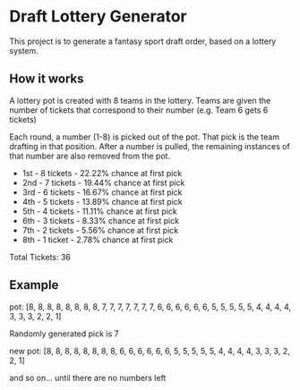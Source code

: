 # Draft Lottery Generator
This project is to generate a fantasy sport draft order, based on a lottery system.

## How it works
A lottery pot is created with 8 teams in the lottery. Teams are given the number of tickets that correspond to their number (e.g. Team 6 gets 6 tickets)

Each round, a number (1-8) is picked out of the pot. That pick is the team drafting in that position. After a number is pulled, the remaining instances of that number are also removed from the pot.


- 1st - 8 tickets - 22.22% chance at first pick
- 2nd - 7 tickets - 19.44% chance at first pick
- 3rd - 6 tickets - 16.67% chance at first pick
- 4th - 5 tickets - 13.89% chance at first pick
- 5th - 4 tickets - 11.11% chance at first pick
- 6th - 3 tickets - 8.33% chance at first pick
- 7th - 2 tickets - 5.56% chance at first pick
- 8th - 1 ticket - 2.78% chance at first pick

Total Tickets: 36


## Example

pot: [8, 8, 8, 8, 8, 8, 8, 8, 7, 7, 7, 7, 7, 7, 7, 6, 6, 6, 6, 6, 6, 5, 5, 5, 5, 5, 4, 4, 4, 4, 3, 3, 3, 2, 2, 1]

Randomly generated pick is 7

new pot: [8, 8, 8, 8, 8, 8, 8, 8, 6, 6, 6, 6, 6, 6, 5, 5, 5, 5, 5, 4, 4, 4, 4, 3, 3, 3, 2, 2, 1]

and so on... until there are no numbers left